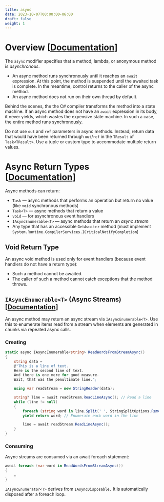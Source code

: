 ```yaml
---
title: async
date: 2023-10-07T00:00:00-06:00
draft: false
weight: 1
---
```


# Overview [[Documentation](https://learn.microsoft.com/en-us/dotnet/csharp/language-reference/keywords/async)]  

The `async` modifier specifies that a method, lambda, or anonymous method is *asynchronous*. 
- An async method runs synchronously until it reaches an `await` expression. At this point, the method is suspended
until the awaited task is complete. In the meantime, control returns to the caller of the async method.
- An async method does not run on their own thread by default.

Behind the scenes, the the C# compiler transforms the method into a state machine. If an async method does not have
an `await` expression in its body, it never yields, which wastes the expensive state machine. In such a case, the 
entire method runs synchronously.

Do not use `out` and `ref` parameters in async methods. Instead, return data that would have been returned through `out`/`ref` in the `TResult` of `Task<TResult>`. 
Use a tuple or custom type to accommodate multiple return values.

# Async Return Types [[Documentation](https://learn.microsoft.com/en-us/dotnet/csharp/asynchronous-programming/async-return-types)]  

Async methods can return:
- `Task` — async methods that performs an operation but return no value (like `void` synchronous methods)
- `Task<T>` — async methods that return a value
- `void` — for asynchronous event handlers
- `IAsyncEnumerable<T>` — async methods that return an *async stream*
- Any type that has an accessible `GetAwaiter` method (must implement `System.Runtime.CompilerServices.ICriticalNotifyCompletion`)

## Void Return Type
An async void method is used only for event handlers (because event handlers do not have a return type):
- Such a method cannot be awaited.
- The caller of such a method cannot catch exceptions that the method throws.

## `IAsyncEnumerable<T>` (Async Streams) [[Documentation](https://learn.microsoft.com/en-us/dotnet/csharp/asynchronous-programming/async-return-types#async-streams-with-iasyncenumerablet)]  

An async method may return an async stream via `IAsyncEnumerable<T>`.
Use this to enumerate items read from a stream when elements are generated in chunks via repeated async calls.

### Creating
```cs
static async IAsyncEnumerable<string> ReadWordsFromStreamAsync()
{
    string data =
    @"This is a line of text.
    Here is the second line of text.
    And there is one more for good measure.
    Wait, that was the penultimate line.";

    using var readStream = new StringReader(data);

    string? line = await readStream.ReadLineAsync(); // Read a line
    while (line != null)
    {
        foreach (string word in line.Split(' ', StringSplitOptions.RemoveEmptyEntries))
        yield return word; // Enumerate each word in the line

        line = await readStream.ReadLineAsync();
    }
}
```
### Consuming
Async streams are consumed via an await foreach statement:
```cs
await foreach (var word in ReadWordsFromStreamAsync())
{
    …
}
```

`IAsyncEnumerator<T>` derives from `IAsyncDisposable.` It is automatically disposed after a foreach loop.